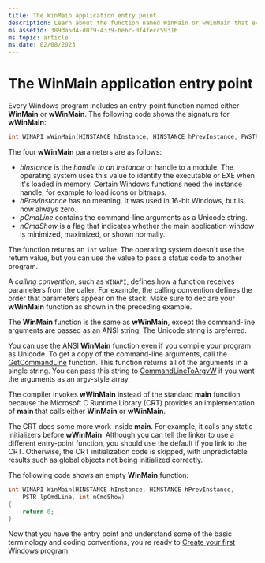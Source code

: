 ```yaml
---
title: The WinMain application entry point
description: Learn about the function named WinMain or wWinMain that every Windows program includes, and its parameters.
ms.assetid: 389da5d4-d0f9-4339-be6c-0f4fecc59316
ms.topic: article
ms.date: 02/08/2023
---
```


# The WinMain application entry point

Every Windows program includes an entry-point function named either **WinMain** or **wWinMain**. The following code shows the signature for **wWinMain**:

```cpp
int WINAPI wWinMain(HINSTANCE hInstance, HINSTANCE hPrevInstance, PWSTR pCmdLine, int nCmdShow);
```

The four **wWinMain** parameters are as follows:

- *hInstance* is the *handle to an instance* or handle to a module. The operating system uses this value to identify the executable or EXE when it's loaded in memory. Certain Windows functions need the instance handle, for example to load icons or bitmaps.
- *hPrevInstance* has no meaning. It was used in 16-bit Windows, but is now always zero.
- *pCmdLine* contains the command-line arguments as a Unicode string.
- *nCmdShow* is a flag that indicates whether the main application window is minimized, maximized, or shown normally.

The function returns an `int` value. The operating system doesn't use the return value, but you can use the value to pass a status code to another program.

A *calling convention*, such as `WINAPI`, defines how a function receives parameters from the caller. For example, the calling convention defines the order that parameters appear on the stack. Make sure to declare your **wWinMain** function as shown in the preceding example.

The **WinMain** function is the same as **wWinMain**, except the command-line arguments are passed as an ANSI string. The Unicode string is preferred.

You can use the ANSI **WinMain** function even if you compile your program as Unicode. To get a copy of the command-line arguments, call the [GetCommandLine](/windows/desktop/api/processenv/nf-processenv-getcommandlinea) function. This function returns all of the arguments in a single string. You can pass this string to [CommandLineToArgvW](/windows/desktop/api/shellapi/nf-shellapi-commandlinetoargvw) if you want the arguments as an `argv`-style array.

The compiler invokes **wWinMain** instead of the standard **main** function because the Microsoft C Runtime Library (CRT) provides an implementation of **main** that calls either **WinMain** or **wWinMain**.

The CRT does some more work inside **main**. For example, it calls any static initializers before **wWinMain**. Although you can tell the linker to use a different entry-point function, you should use the default if you link to the CRT. Otherwise, the CRT initialization code is skipped, with unpredictable results such as global objects not being initialized correctly.

The following code shows an empty **WinMain** function:

```cpp
int WINAPI WinMain(HINSTANCE hInstance, HINSTANCE hPrevInstance,
    PSTR lpCmdLine, int nCmdShow)
{
    return 0;
}
```

Now that you have the entry point and understand some of the basic terminology and coding conventions, you're ready to [Create your first Windows program](your-first-windows-program.md).

